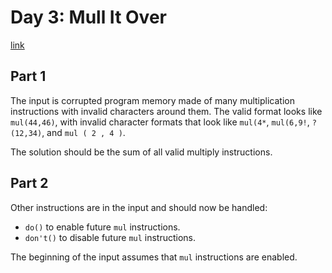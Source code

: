# Day 3: Mull It Over

[link](https://adventofcode.com/2024/day/3)

## Part 1

The input is corrupted program memory made of many multiplication instructions with invalid characters around them. The valid format looks like `mul(44,46)`, with invalid character formats that look like `mul(4*`, `mul(6,9!`, `?(12,34)`, and `mul ( 2 , 4 )`.

The solution should be the sum of all valid multiply instructions.

## Part 2

Other instructions are in the input and should now be handled:

* `do()` to enable future `mul` instructions.
* `don't()` to disable future `mul` instructions.

The beginning of the input assumes that `mul` instructions are enabled.
